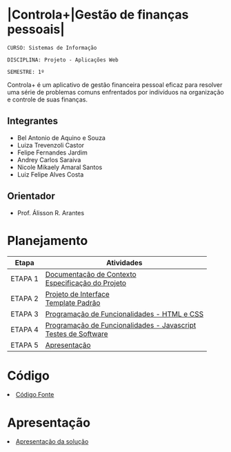 # |Controla+|Gestão de finanças pessoais|

`CURSO: Sistemas de Informação`

`DISCIPLINA: Projeto - Aplicações Web`

`SEMESTRE: 1º`

Controla+ é um aplicativo de gestão financeira pessoal eficaz para resolver uma série de problemas comuns enfrentados por indivíduos na organização e controle de suas finanças.

## Integrantes

* Bel Antonio de Aquino e Souza
* Luiza Trevenzoli Castor
* Felipe Fernandes Jardim
* Andrey Carlos Saraiva
* Nicole Mikaely Amaral Santos
* Luiz Felipe Alves Costa


## Orientador

* Prof. Álisson R. Arantes

# Planejamento

| Etapa         | Atividades |
|  :----:   | ----------- |
| ETAPA 1         |[Documentação de Contexto](docs/context.md) <br> [Especificação do Projeto](docs/especification.md) |
| ETAPA 2         |[Projeto de Interface](docs/interface.md) <br> [Template Padrão](docs/template.md) |
| ETAPA 3         |[Programação de Funcionalidades - HTML e CSS](docs/development.md) |
| ETAPA 4        |[Programação de Funcionalidades - Javascript](docs/development.md) <br> [Testes de Software ](docs/tests.md) |
| ETAPA 5         | [Apresentação](presentation/README.md) |

# Código

<li><a href="src/README.md"> Código Fonte</a></li>

# Apresentação

<li><a href="presentation/README.md"> Apresentação da solução</a></li>
